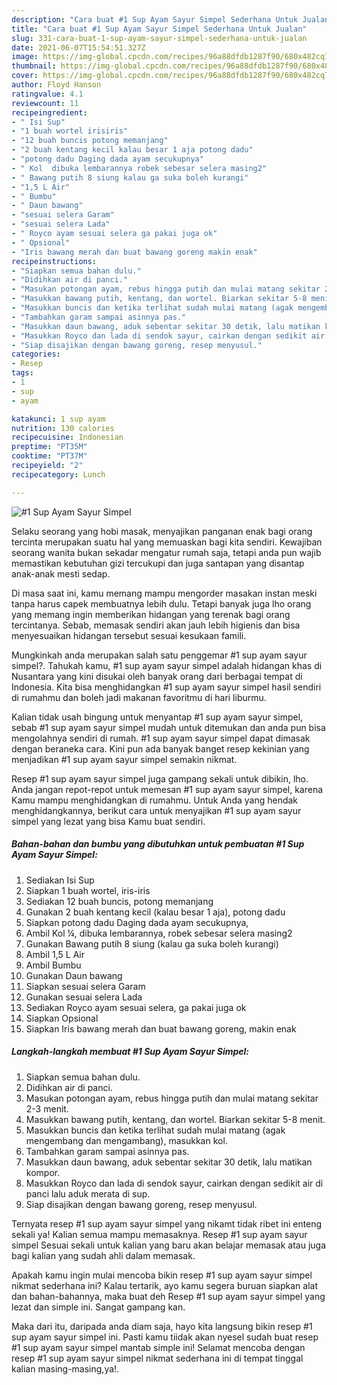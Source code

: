 ```yaml
---
description: "Cara buat #1 Sup Ayam Sayur Simpel Sederhana Untuk Jualan"
title: "Cara buat #1 Sup Ayam Sayur Simpel Sederhana Untuk Jualan"
slug: 331-cara-buat-1-sup-ayam-sayur-simpel-sederhana-untuk-jualan
date: 2021-06-07T15:54:51.327Z
image: https://img-global.cpcdn.com/recipes/96a88dfdb1287f90/680x482cq70/1-sup-ayam-sayur-simpel-foto-resep-utama.jpg
thumbnail: https://img-global.cpcdn.com/recipes/96a88dfdb1287f90/680x482cq70/1-sup-ayam-sayur-simpel-foto-resep-utama.jpg
cover: https://img-global.cpcdn.com/recipes/96a88dfdb1287f90/680x482cq70/1-sup-ayam-sayur-simpel-foto-resep-utama.jpg
author: Floyd Hanson
ratingvalue: 4.1
reviewcount: 11
recipeingredient:
- " Isi Sup"
- "1 buah wortel irisiris"
- "12 buah buncis potong memanjang"
- "2 buah kentang kecil kalau besar 1 aja potong dadu"
- "potong dadu Daging dada ayam secukupnya"
- " Kol  dibuka lembarannya robek sebesar selera masing2"
- " Bawang putih 8 siung kalau ga suka boleh kurangi"
- "1,5 L Air"
- " Bumbu"
- " Daun bawang"
- "sesuai selera Garam"
- "sesuai selera Lada"
- " Royco ayam sesuai selera ga pakai juga ok"
- " Opsional"
- "Iris bawang merah dan buat bawang goreng makin enak"
recipeinstructions:
- "Siapkan semua bahan dulu."
- "Didihkan air di panci."
- "Masukan potongan ayam, rebus hingga putih dan mulai matang sekitar 2-3 menit."
- "Masukkan bawang putih, kentang, dan wortel. Biarkan sekitar 5-8 menit."
- "Masukkan buncis dan ketika terlihat sudah mulai matang (agak mengembang dan mengambang), masukkan kol."
- "Tambahkan garam sampai asinnya pas."
- "Masukkan daun bawang, aduk sebentar sekitar 30 detik, lalu matikan kompor."
- "Masukkan Royco dan lada di sendok sayur, cairkan dengan sedikit air di panci lalu aduk merata di sup."
- "Siap disajikan dengan bawang goreng, resep menyusul."
categories:
- Resep
tags:
- 1
- sup
- ayam

katakunci: 1 sup ayam 
nutrition: 130 calories
recipecuisine: Indonesian
preptime: "PT35M"
cooktime: "PT37M"
recipeyield: "2"
recipecategory: Lunch

---
```



![#1 Sup Ayam Sayur Simpel](https://img-global.cpcdn.com/recipes/96a88dfdb1287f90/680x482cq70/1-sup-ayam-sayur-simpel-foto-resep-utama.jpg)

Selaku seorang yang hobi masak, menyajikan panganan enak bagi orang tercinta merupakan suatu hal yang memuaskan bagi kita sendiri. Kewajiban seorang  wanita bukan sekadar mengatur rumah saja, tetapi anda pun wajib memastikan kebutuhan gizi tercukupi dan juga santapan yang disantap anak-anak mesti sedap.

Di masa  saat ini, kamu memang mampu mengorder masakan instan meski tanpa harus capek membuatnya lebih dulu. Tetapi banyak juga lho orang yang memang ingin memberikan hidangan yang terenak bagi orang tercintanya. Sebab, memasak sendiri akan jauh lebih higienis dan bisa menyesuaikan hidangan tersebut sesuai kesukaan famili. 



Mungkinkah anda merupakan salah satu penggemar #1 sup ayam sayur simpel?. Tahukah kamu, #1 sup ayam sayur simpel adalah hidangan khas di Nusantara yang kini disukai oleh banyak orang dari berbagai tempat di Indonesia. Kita bisa menghidangkan #1 sup ayam sayur simpel hasil sendiri di rumahmu dan boleh jadi makanan favoritmu di hari liburmu.

Kalian tidak usah bingung untuk menyantap #1 sup ayam sayur simpel, sebab #1 sup ayam sayur simpel mudah untuk ditemukan dan anda pun bisa mengolahnya sendiri di rumah. #1 sup ayam sayur simpel dapat dimasak dengan beraneka cara. Kini pun ada banyak banget resep kekinian yang menjadikan #1 sup ayam sayur simpel semakin nikmat.

Resep #1 sup ayam sayur simpel juga gampang sekali untuk dibikin, lho. Anda jangan repot-repot untuk memesan #1 sup ayam sayur simpel, karena Kamu mampu menghidangkan di rumahmu. Untuk Anda yang hendak menghidangkannya, berikut cara untuk menyajikan #1 sup ayam sayur simpel yang lezat yang bisa Kamu buat sendiri.

<!--inarticleads1-->

##### Bahan-bahan dan bumbu yang dibutuhkan untuk pembuatan #1 Sup Ayam Sayur Simpel:

1. Sediakan  Isi Sup
1. Siapkan 1 buah wortel, iris-iris
1. Sediakan 12 buah buncis, potong memanjang
1. Gunakan 2 buah kentang kecil (kalau besar 1 aja), potong dadu
1. Siapkan potong dadu Daging dada ayam secukupnya,
1. Ambil  Kol ¼, dibuka lembarannya, robek sebesar selera masing2
1. Gunakan  Bawang putih 8 siung (kalau ga suka boleh kurangi)
1. Ambil 1,5 L Air
1. Ambil  Bumbu
1. Gunakan  Daun bawang
1. Siapkan sesuai selera Garam
1. Gunakan sesuai selera Lada
1. Sediakan  Royco ayam sesuai selera, ga pakai juga ok
1. Siapkan  Opsional
1. Siapkan Iris bawang merah dan buat bawang goreng, makin enak




<!--inarticleads2-->

##### Langkah-langkah membuat #1 Sup Ayam Sayur Simpel:

1. Siapkan semua bahan dulu.
1. Didihkan air di panci.
1. Masukan potongan ayam, rebus hingga putih dan mulai matang sekitar 2-3 menit.
1. Masukkan bawang putih, kentang, dan wortel. Biarkan sekitar 5-8 menit.
1. Masukkan buncis dan ketika terlihat sudah mulai matang (agak mengembang dan mengambang), masukkan kol.
1. Tambahkan garam sampai asinnya pas.
1. Masukkan daun bawang, aduk sebentar sekitar 30 detik, lalu matikan kompor.
1. Masukkan Royco dan lada di sendok sayur, cairkan dengan sedikit air di panci lalu aduk merata di sup.
1. Siap disajikan dengan bawang goreng, resep menyusul.




Ternyata resep #1 sup ayam sayur simpel yang nikamt tidak ribet ini enteng sekali ya! Kalian semua mampu memasaknya. Resep #1 sup ayam sayur simpel Sesuai sekali untuk kalian yang baru akan belajar memasak atau juga bagi kalian yang sudah ahli dalam memasak.

Apakah kamu ingin mulai mencoba bikin resep #1 sup ayam sayur simpel nikmat sederhana ini? Kalau tertarik, ayo kamu segera buruan siapkan alat dan bahan-bahannya, maka buat deh Resep #1 sup ayam sayur simpel yang lezat dan simple ini. Sangat gampang kan. 

Maka dari itu, daripada anda diam saja, hayo kita langsung bikin resep #1 sup ayam sayur simpel ini. Pasti kamu tiidak akan nyesel sudah buat resep #1 sup ayam sayur simpel mantab simple ini! Selamat mencoba dengan resep #1 sup ayam sayur simpel nikmat sederhana ini di tempat tinggal kalian masing-masing,ya!.

